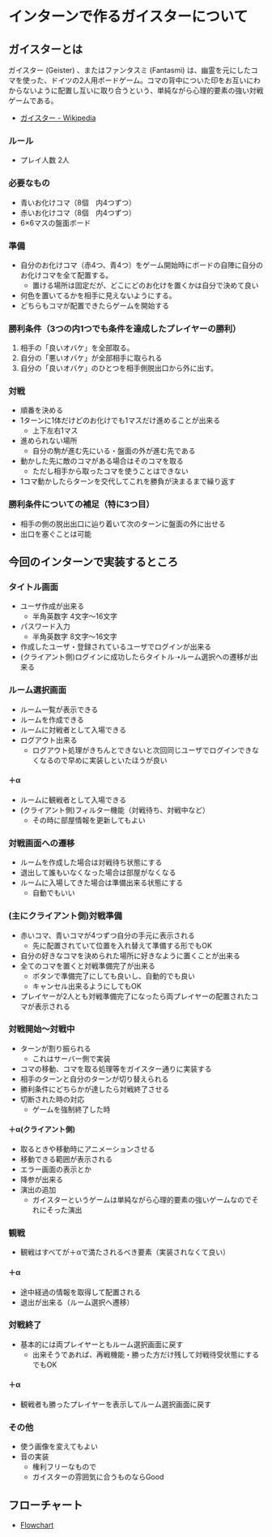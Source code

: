 # インターンで作るガイスターについて

## ガイスターとは

ガイスター (Geister) 、またはファンタスミ (Fantasmi) は、幽霊を元にしたコマを使った、ドイツの2人用ボードゲーム。コマの背中についた印をお互いにわからないように配置し互いに取り合うという、単純ながら心理的要素の強い対戦ゲームである。

* [ガイスター - Wikipedia](https://ja.wikipedia.org/wiki/%E3%82%AC%E3%82%A4%E3%82%B9%E3%82%BF%E3%83%BC)

### ルール

* プレイ人数 2人

### 必要なもの

* 青いお化けコマ（8個　内4つずつ）
* 赤いお化けコマ（8個　内4つずつ）
* 6×6マスの盤面ボード

### 準備
* 自分のお化けコマ（赤4つ、青4つ）をゲーム開始時にボードの自陣に自分のお化けコマを全て配置する。
  * 置ける場所は固定だが、どこにどのお化けを置くかは自分で決めて良い
* 何色を置いてるかを相手に見えないようにする。
* どちらもコマが配置できたらゲームを開始する

### 勝利条件（3つの内1つでも条件を達成したプレイヤーの勝利）
1. 相手の「良いオバケ」を全部取る。
2. 自分の「悪いオバケ」が全部相手に取られる
3. 自分の「良いオバケ」のひとつを相手側脱出口から外に出す。

### 対戦
* 順番を決める
* 1ターンに1体だけどのお化けでも1マスだけ進めることが出来る
  * 上下左右1マス
* 進められない場所
  * 自分の駒が進む先にいる・盤面の外が進む先である
* 動かした先に敵のコマがある場合はそのコマを取る
  * ただし相手から取ったコマを使うことはできない
* 1コマ動かしたらターンを交代してこれを勝負が決まるまで繰り返す

### 勝利条件についての補足（特に3つ目）
* 相手の側の脱出出口に辿り着いて次のターンに盤面の外に出せる
* 出口を塞ぐことは可能

## 今回のインターンで実装するところ

### タイトル画面
* ユーザ作成が出来る
  * 半角英数字 4文字～16文字
* パスワード入力
  * 半角英数字 8文字～16文字
* 作成したユーザ・登録されているユーザでログインが出来る
* (クライアント側)ログインに成功したらタイトル➝ルーム選択への遷移が出来る

### ルーム選択画面
* ルーム一覧が表示できる
* ルームを作成できる
* ルームに対戦者として入場できる
* ログアウト出来る
  * ログアウト処理がきちんとできないと次回同じユーザでログインできなくなるので早めに実装しといたほうが良い

#### ＋α
* ルームに観戦者として入場できる
* (クライアント側)フィルター機能（対戦待ち、対戦中など）
  * その時に部屋情報を更新してもよい

### 対戦画面への遷移
* ルームを作成した場合は対戦待ち状態にする
* 退出して誰もいなくなった場合は部屋がなくなる
* ルームに入場してきた場合は準備出来る状態にする
  * 自動でもいい

### (主にクライアント側)対戦準備
* 赤いコマ、青いコマが4つずつ自分の手元に表示される
  * 先に配置されていて位置を入れ替えて準備する形でもOK
* 自分の好きなコマを決められた場所に好きなように置くことが出来る
* 全てのコマを置くと対戦準備完了が出来る
  * ボタンで準備完了にしても良いし、自動的でも良い
  * キャンセル出来るようにしてもOK
* プレイヤーが2人とも対戦準備完了になったら両プレイヤーの配置されたコマが表示される


### 対戦開始～対戦中
* ターンが割り振られる
  * これはサーバー側で実装
* コマの移動、コマを取る処理等をガイスター通りに実装する
* 相手のターンと自分のターンが切り替えられる
* 勝利条件にどちらかが達したら対戦終了させる
* 切断された時の対応
  * ゲームを強制終了した時

#### ＋α(クライアント側)
* 取るときや移動時にアニメーションさせる
* 移動できる範囲が表示される
* エラー画面の表示とか
* 降参が出来る
* 演出の追加
  * ガイスターというゲームは単純ながら心理的要素の強いゲームなのでそれにそった演出

### 観戦
* 観戦はすべてが＋αで満たされるべき要素（実装されなくて良い）

#### ＋α
* 途中経過の情報を取得して配置される
* 退出が出来る（ルーム選択へ遷移）

### 対戦終了
* 基本的には両プレイヤーともルーム選択画面に戻す
  * 出来そうであれば、再戦機能・勝った方だけ残して対戦待受状態にするでもOK

#### ＋α
* 観戦者も勝ったプレイヤーを表示してルーム選択画面に戻す

### その他
* 使う画像を変えてもよい
* 音の実装
  * 権利フリーなもので
  * ガイスターの雰囲気に合うものならGood

## フローチャート

* [Flowchart](フローチャート.md)